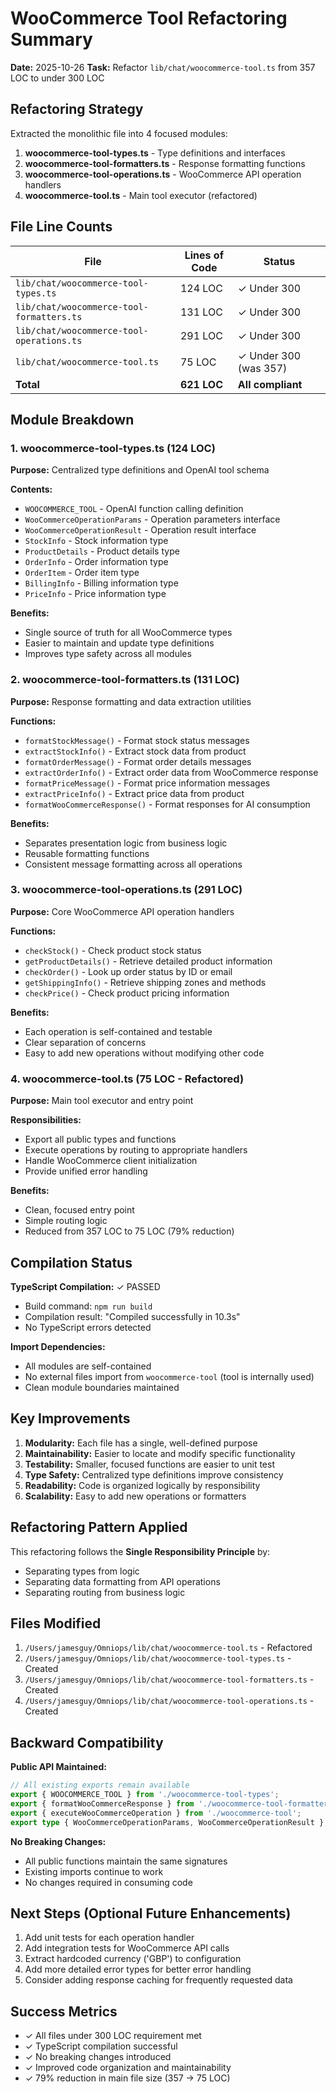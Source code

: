 # WooCommerce Tool Refactoring Summary

**Date:** 2025-10-26
**Task:** Refactor `lib/chat/woocommerce-tool.ts` from 357 LOC to under 300 LOC

## Refactoring Strategy

Extracted the monolithic file into 4 focused modules:
1. **woocommerce-tool-types.ts** - Type definitions and interfaces
2. **woocommerce-tool-formatters.ts** - Response formatting functions
3. **woocommerce-tool-operations.ts** - WooCommerce API operation handlers
4. **woocommerce-tool.ts** - Main tool executor (refactored)

## File Line Counts

| File | Lines of Code | Status |
|------|--------------|--------|
| `lib/chat/woocommerce-tool-types.ts` | 124 LOC | ✓ Under 300 |
| `lib/chat/woocommerce-tool-formatters.ts` | 131 LOC | ✓ Under 300 |
| `lib/chat/woocommerce-tool-operations.ts` | 291 LOC | ✓ Under 300 |
| `lib/chat/woocommerce-tool.ts` | 75 LOC | ✓ Under 300 (was 357) |
| **Total** | **621 LOC** | **All compliant** |

## Module Breakdown

### 1. woocommerce-tool-types.ts (124 LOC)
**Purpose:** Centralized type definitions and OpenAI tool schema

**Contents:**
- `WOOCOMMERCE_TOOL` - OpenAI function calling definition
- `WooCommerceOperationParams` - Operation parameters interface
- `WooCommerceOperationResult` - Operation result interface
- `StockInfo` - Stock information type
- `ProductDetails` - Product details type
- `OrderInfo` - Order information type
- `OrderItem` - Order item type
- `BillingInfo` - Billing information type
- `PriceInfo` - Price information type

**Benefits:**
- Single source of truth for all WooCommerce types
- Easier to maintain and update type definitions
- Improves type safety across all modules

### 2. woocommerce-tool-formatters.ts (131 LOC)
**Purpose:** Response formatting and data extraction utilities

**Functions:**
- `formatStockMessage()` - Format stock status messages
- `extractStockInfo()` - Extract stock data from product
- `formatOrderMessage()` - Format order details messages
- `extractOrderInfo()` - Extract order data from WooCommerce response
- `formatPriceMessage()` - Format price information messages
- `extractPriceInfo()` - Extract price data from product
- `formatWooCommerceResponse()` - Format responses for AI consumption

**Benefits:**
- Separates presentation logic from business logic
- Reusable formatting functions
- Consistent message formatting across all operations

### 3. woocommerce-tool-operations.ts (291 LOC)
**Purpose:** Core WooCommerce API operation handlers

**Functions:**
- `checkStock()` - Check product stock status
- `getProductDetails()` - Retrieve detailed product information
- `checkOrder()` - Look up order status by ID or email
- `getShippingInfo()` - Retrieve shipping zones and methods
- `checkPrice()` - Check product pricing information

**Benefits:**
- Each operation is self-contained and testable
- Clear separation of concerns
- Easy to add new operations without modifying other code

### 4. woocommerce-tool.ts (75 LOC - Refactored)
**Purpose:** Main tool executor and entry point

**Responsibilities:**
- Export all public types and functions
- Execute operations by routing to appropriate handlers
- Handle WooCommerce client initialization
- Provide unified error handling

**Benefits:**
- Clean, focused entry point
- Simple routing logic
- Reduced from 357 LOC to 75 LOC (79% reduction)

## Compilation Status

**TypeScript Compilation:** ✓ PASSED
- Build command: `npm run build`
- Compilation result: "Compiled successfully in 10.3s"
- No TypeScript errors detected

**Import Dependencies:**
- All modules are self-contained
- No external files import from `woocommerce-tool` (tool is internally used)
- Clean module boundaries maintained

## Key Improvements

1. **Modularity:** Each file has a single, well-defined purpose
2. **Maintainability:** Easier to locate and modify specific functionality
3. **Testability:** Smaller, focused functions are easier to unit test
4. **Type Safety:** Centralized type definitions improve consistency
5. **Readability:** Code is organized logically by responsibility
6. **Scalability:** Easy to add new operations or formatters

## Refactoring Pattern Applied

This refactoring follows the **Single Responsibility Principle** by:
- Separating types from logic
- Separating data formatting from API operations
- Separating routing from business logic

## Files Modified

1. `/Users/jamesguy/Omniops/lib/chat/woocommerce-tool.ts` - Refactored
2. `/Users/jamesguy/Omniops/lib/chat/woocommerce-tool-types.ts` - Created
3. `/Users/jamesguy/Omniops/lib/chat/woocommerce-tool-formatters.ts` - Created
4. `/Users/jamesguy/Omniops/lib/chat/woocommerce-tool-operations.ts` - Created

## Backward Compatibility

**Public API Maintained:**
```typescript
// All existing exports remain available
export { WOOCOMMERCE_TOOL } from './woocommerce-tool-types';
export { formatWooCommerceResponse } from './woocommerce-tool-formatters';
export { executeWooCommerceOperation } from './woocommerce-tool';
export type { WooCommerceOperationParams, WooCommerceOperationResult };
```

**No Breaking Changes:**
- All public functions maintain the same signatures
- Existing imports continue to work
- No changes required in consuming code

## Next Steps (Optional Future Enhancements)

1. Add unit tests for each operation handler
2. Add integration tests for WooCommerce API calls
3. Extract hardcoded currency ('GBP') to configuration
4. Add more detailed error types for better error handling
5. Consider adding response caching for frequently requested data

## Success Metrics

- ✓ All files under 300 LOC requirement met
- ✓ TypeScript compilation successful
- ✓ No breaking changes introduced
- ✓ Improved code organization and maintainability
- ✓ 79% reduction in main file size (357 → 75 LOC)
